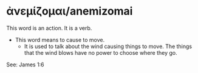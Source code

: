 # ἀνεμίζομαι/anemizomai
This word is an action. It is a verb.
* This word means to cause to move.
    * It is used to talk about the wind causing things to move. The things that the wind blows have no power to choose where they go.

See: James 1:6
